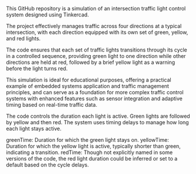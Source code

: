 This GitHub repository is a simulation of an intersection traffic light control system designed using Tinkercad. 

The project effectively manages traffic across four directions at a typical intersection, with each direction equipped with its own set of green, yellow, and red lights. 

The code ensures that each set of traffic lights transitions through its cycle in a controlled sequence, providing green light to one direction while other directions are held at red, followed by a brief yellow light as a warning before the light turns red. 

This simulation is ideal for educational purposes, offering a practical example of embedded systems application and traffic management principles, and can serve as a foundation for more complex traffic control systems with enhanced features such as sensor integration and adaptive timing based on real-time traffic data.

The code controls the duration each light is active. Green lights are followed by yellow and then red. The system uses timing delays to manage how long each light stays active.

greenTime: Duration for which the green light stays on.
yellowTime: Duration for which the yellow light is active, typically shorter than green, indicating a transition.
redTime: Though not explicitly named in some versions of the code, the red light duration could be inferred or set to a default based on the cycle delays.
